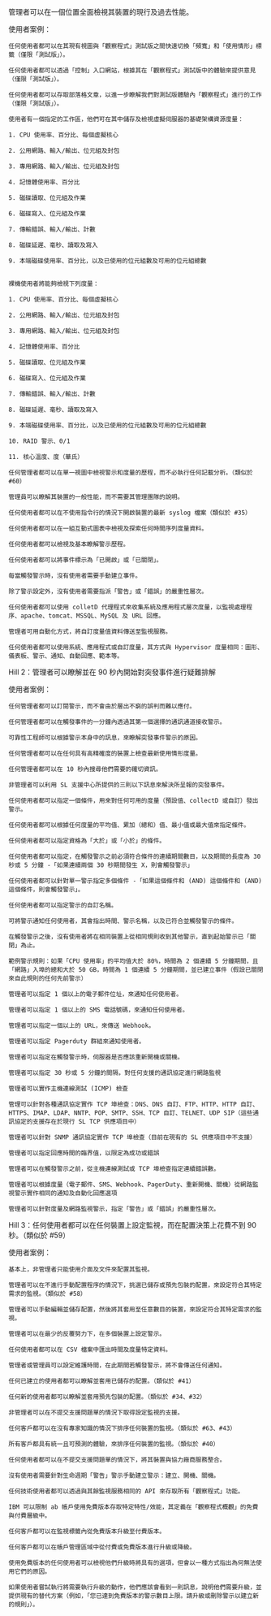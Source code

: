 管理者可以在一個位置全面檢視其裝置的現行及過去性能。

使用者案例：

    任何使用者都可以在其現有視圖與「觀察程式」測試版之間快速切換「頻寬」和「使用情形」標籤（僅限「測試版」）。

    任何使用者都可以透過「控制」入口網站，根據其在「觀察程式」測試版中的體驗來提供意見（僅限「測試版」）。

    任何使用者都可以存取部落格文章，以進一步瞭解我們對測試版體驗內「觀察程式」進行的工作（僅限「測試版」）。

    使用者有一個指定的工作區，他們可在其中儲存及檢視虛擬伺服器的基礎架構資源度量：

    1. CPU 使用率、百分比、每個虛擬核心

    2. 公用網路、輸入/輸出、位元組及封包

    3. 專用網路、輸入/輸出、位元組及封包

    4. 記憶體使用率、百分比

    5. 磁碟讀取、位元組及作業

    6. 磁碟寫入、位元組及作業

    7. 傳輸錯誤、輸入/輸出、計數

    8. 磁碟延遲、毫秒、讀取及寫入

    9. 本端磁碟使用率、百分比，以及已使用的位元組數及可用的位元組總數


    裸機使用者將能夠檢視下列度量：

    1. CPU 使用率、百分比、每個虛擬核心

    2. 公用網路、輸入/輸出、位元組及封包

    3. 專用網路、輸入/輸出、位元組及封包

    4. 記憶體使用率、百分比

    5. 磁碟讀取、位元組及作業

    6. 磁碟寫入、位元組及作業

    7. 傳輸錯誤、輸入/輸出、計數

    8. 磁碟延遲、毫秒、讀取及寫入

    9. 本端磁碟使用率、百分比，以及已使用的位元組數及可用的位元組總數

    10. RAID 警示、0/1

    11. 核心溫度、度（華氏）

    任何管理者都可以在單一視圖中檢視警示和度量的歷程，而不必執行任何記載分析。（類似於 #60）

    管理員可以瞭解其裝置的一般性能，而不需要其管理團隊的說明。

    任何使用者都可以在不使用指令行的情況下開啟裝置的最新 syslog 檔案（類似於 #35）

    任何使用者都可以在一組互動式圖表中檢視及探索任何時間序列度量資料。

    任何使用者都可以檢視及基本瞭解警示歷程。

    任何使用者都可以將事件標示為「已開啟」或「已關閉」。

    每當觸發警示時，沒有使用者需要手動建立事件。

    除了警示設定外，沒有使用者需要指派「警告」或「錯誤」的嚴重性層次。

    任何使用者都可以使用 colletD 代理程式來收集系統及應用程式層次度量，以監視處理程序、apache、tomcat、MSSQL、MySQL 及 URL 回應。

    管理者可用自動化方式，將自訂度量值資料傳送至監視服務。

    任何使用者都可以使用系統、應用程式或自訂度量，其方式與 Hypervisor 度量相同：圖形、儀表板、警示、通知、自動回應、範本等。



Hill 2：管理者可以瞭解並在 90 秒內開始對突發事件進行疑難排解

使用者案例：

    任何管理者都可以訂閱警示，而不會由於層出不窮的誤判而難以應付。

    任何管理者都可以在觸發事件的一分鐘內透過其第一個選擇的通訊通道接收警示。

    可靠性工程師可以根據警示本身中的訊息，來瞭解突發事件警示的原因。

    任何管理者都可以在任何具有高精確度的裝置上檢查最新使用情形度量。

    任何管理者都可以在 10 秒內搜尋他們需要的確切資訊。

    非管理者可以利用 SL 支援中心所提供的三則以下訊息來解決所呈報的突發事件。

    任何使用者都可以指定一個條件，用來對任何可用的度量（預設值、collectD 或自訂）發出警示。

    任何使用者都可以根據任何度量的平均值、累加（總和）值、最小值或最大值來指定條件。

    任何使用者都可以指定資格為「大於」或「小於」的條件。

    任何使用者都可以指定，在觸發警示之前必須符合條件的連續期間數目，以及期間的長度為 30 秒或 5 分鐘 -「如果連續兩個 30 秒期間發生 X，則會觸發警示」

    任何使用者都可以針對單一警示指定多個條件 -「如果這個條件和 (AND) 這個條件和 (AND) 這個條件，則會觸發警示」。

    任何使用者都可以指定警示的自訂名稱。

    可將警示通知任何使用者，其會指出時間、警示名稱，以及已符合並觸發警示的條件。

    在觸發警示之後，沒有使用者將在相同裝置上從相同規則收到其他警示，直到起始警示已「關閉」為止。

    範例警示規則：如果「CPU 使用率」的平均值大於 80%，時間為 2 個連續 5 分鐘期間，且「網路」入埠的總和大於 50 GB，時間為 1 個連續 5 分鐘期間，並已建立事件（假設已關閉來自此規則的任何先前警示）

    管理者可以指定 1 個以上的電子郵件位址，來通知任何使用者。

    管理者可以指定 1 個以上的 SMS 電話號碼，來通知任何使用者。

    管理者可以指定一個以上的 URL，來傳送 Webhook。

    管理者可以指定 Pagerduty 群組來通知使用者。

    管理者可以指定在觸發警示時，伺服器是否應該重新開機或關機。

    管理者可以指定 30 秒或 5 分鐘的間隔，對任何支援的通訊協定進行網路監視

    管理者可以實作主機連線測試 (ICMP) 檢查

    管理可以針對各種通訊協定實作 TCP 埠檢查：DNS、DNS 自訂、FTP、HTTP、HTTP 自訂、HTTPS、IMAP、LDAP、NNTP、POP、SMTP、SSH、TCP 自訂、TELNET、UDP SIP（這些通訊協定的支援存在於現行 SL TCP 供應項目中）

    管理者可以針對 SNMP 通訊協定實作 TCP 埠檢查（目前在現有的 SL 供應項目中不支援）

    管理者可以指定回應時間的臨界值，以限定為成功或錯誤

    管理者可以在觸發警示之前，從主機連線測試或 TCP 埠檢查指定連續錯誤數。

    管理者可以根據度量（電子郵件、SMS、Webhook、PagerDuty、重新開機、關機）從網路監視警示實作相同的通知及自動化回應選項

    管理者可以針對度量及網路監視警示，指定「警告」或「錯誤」的嚴重性層次。



Hill 3：任何使用者都可以在任何裝置上設定監視，而在配置決策上花費不到 90 秒。（類似於 #59）

使用者案例：

    基本上，非管理者只能使用介面及文件來配置其監視。

    管理者可以在不進行手動配置程序的情況下，挑選已儲存或預先包裝的配置，來設定符合其特定需求的監視。（類似於 #58）

    管理者可以手動編輯並儲存配置，然後將其套用至任意數目的裝置，來設定符合其特定需求的監視。

    管理者可以在最少的反覆努力下，在多個裝置上設定警示。

    任何使用者都可以在 CSV 檔案中匯出時間及度量特定資料。

    管理者或管理員可以設定維護時間，在此期間若觸發警示，將不會傳送任何通知。

    任何已建立的使用者都可以瞭解並套用已儲存的配置。（類似於 #41）

    任何新的使用者都可以瞭解並套用預先包裝的配置。（類似於 #34、#32）

    非管理者可以在不提交支援問題單的情況下取得設定監視的支援。

    任何客戶都可以在沒有專家知識的情況下排序任何裝置的監視。（類似於 #63、#43）

    所有客戶都具有統一且可預測的體驗，來排序任何裝置的監視。（類似於 #40）

    任何使用者都可以在不提交支援問題單的情況下，將其裝置與協力廠商服務整合。

    沒有使用者需要針對生命週期「警告」警示手動建立警示：建立、開機、關機。

    任何技術使用者都可以透過與其餘監視服務相同的 API 來存取所有「觀察程式」功能。

    IBM 可以限制 ab 帳戶使用免費版本存取特定特性/效能，其定義在「觀察程式概觀」的免費與付費層級中。

    任何客戶都可以在監視標籤內從免費版本升級至付費版本。

    任何客戶都可以在帳戶管理區域中從付費或免費版本進行升級或降級。

    使用免費版本的任何使用者可以檢視他們升級時將具有的選項，但會以一種方式指出為何無法使用它們的原因。

    如果使用者嘗試執行將需要執行升級的動作，他們應該會看到一則訊息，說明他們需要升級，並提供現有的替代方案（例如，「您已達到免費版本的警示數目上限。請升級或刪除警示以建立新的規則」）。


